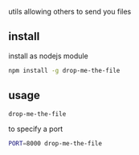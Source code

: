 
utils allowing others to send you files

## install

install as nodejs module
```sh
npm install -g drop-me-the-file
```

## usage

```sh
drop-me-the-file
```

to specify a port
```sh
PORT=8000 drop-me-the-file
```
